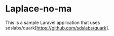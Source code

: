 # Laplace-no-ma

This is a sample Laravel application that uses sdslabs/quark[https://github.com/sdslabs/quark].